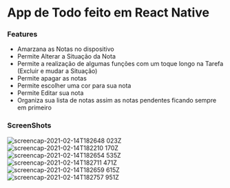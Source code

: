 # App de Todo feito em React Native

### Features
- Amarzana as Notas no dispositivo
- Permite Alterar a Situação da Nota
- Permite a realização de algumas funções com um toque longo na Tarefa (Excluir e mudar a Situação)
- Permite apagar as notas
- Permite escolher uma cor para sua nota
- Permite Editar sua nota
- Organiza sua lista de notas assim as notas pendentes ficando sempre em primeiro

### ScreenShots
![screencap-2021-02-14T182648 023Z](https://user-images.githubusercontent.com/48489005/107885502-73853380-6ed9-11eb-8ab6-291cad289f92.png)
![screencap-2021-02-14T182210 170Z](https://user-images.githubusercontent.com/48489005/107885503-741dca00-6ed9-11eb-84aa-156e8cf4e8f6.png)
![screencap-2021-02-14T182654 535Z](https://user-images.githubusercontent.com/48489005/107885504-74b66080-6ed9-11eb-85da-2fb4c0fa6b64.png)
![screencap-2021-02-14T182711 471Z](https://user-images.githubusercontent.com/48489005/107885506-74b66080-6ed9-11eb-8d6e-8e251c067169.png)
![screencap-2021-02-14T182659 615Z](https://user-images.githubusercontent.com/48489005/107885505-74b66080-6ed9-11eb-97d1-c793e187a1a3.png)
![screencap-2021-02-14T182757 951Z](https://user-images.githubusercontent.com/48489005/107885499-72ec9d00-6ed9-11eb-9c1f-c95ab31eac0b.png)
